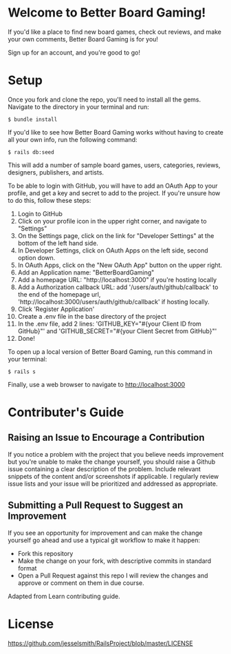 # Welcome to Better Board Gaming!
If you'd like a place to find new board games, check out reviews, and make your own comments, Better Board Gaming is for you!

Sign up for an account, and you're good to go!

# Setup
Once you fork and clone the repo, you'll need to install all the gems. Navigate to the directory in your terminal and run:

```
$ bundle install
```

If you'd like to see how Better Board Gaming works without having to create all your own info, run the following command:

```
$ rails db:seed
```

This will add a number of sample board games, users, categories, reviews, designers, publishers, and artists.

To be able to login with GitHub, you will have to add an OAuth App to your profile, and get a key and secret to add to the project. If you're unsure how to do this, follow these steps:

1. Login to GitHub
2. Click on your profile icon in the upper right corner, and navigate to "Settings"
3. On the Settings page, click on the link for "Developer Settings" at the bottom of the left hand side.
4. In Developer Settings, click on OAuth Apps on the left side, second option down.
5. In OAuth Apps, click on the "New OAuth App" button on the upper right.
6. Add an Application name: "BetterBoardGaming"
7. Add a homepage URL: "http://localhost:3000" if you're hosting locally
8. Add a Authorization callback URL: add '/users/auth/github/callback' to the end of the homepage url, 'http://localhost:3000/users/auth/github/callback' if hosting locally.
9. Click 'Register Application'
10. Create a .env file in the base directory of the project
11. In the .env file, add 2 lines: 'GITHUB_KEY="#{your Client ID from GitHub}"' and  'GITHUB_SECRET="#{your Client Secret from GitHub}"'
12. Done!

To open up a local version of Better Board Gaming, run this command in your terminal:

```
$ rails s
```

Finally, use a web browser to navigate to [http://localhost:3000](http://localhost:3000)

# Contributer's Guide
## Raising an Issue to Encourage a Contribution
If you notice a problem with the project that you believe needs improvement but you're unable to make the change yourself, you should raise a Github issue containing a clear description of the problem. Include relevant snippets of the content and/or screenshots if applicable. I regularly review issue lists and your issue will be prioritized and addressed as appropriate.

## Submitting a Pull Request to Suggest an Improvement
If you see an opportunity for improvement and can make the change yourself go ahead and use a typical git workflow to make it happen:

* Fork this repository
* Make the change on your fork, with descriptive commits in standard format
* Open a Pull Request against this repo
I will review the changes and approve or comment on them in due course.

Adapted from Learn contributing guide.

# License

https://github.com/jesselsmith/RailsProject/blob/master/LICENSE
